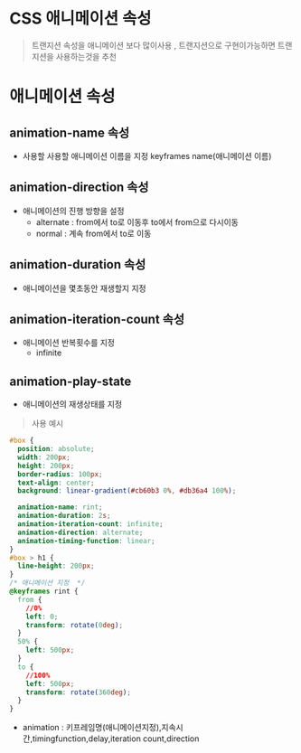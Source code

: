 # CSS 애니메이션 속성

> 트랜지션 속성을 애니메이션 보다 많이사용 , 트랜지션으로 구현이가능하면 트랜지션을 사용하는것을 추천

# 애니메이션 속성

## animation-name 속성

- 사용할 사용할 애니메이션 이름을 지정 keyframes name(애니메이션 이름)

## animation-direction 속성

- 애니메이션의 진행 방향을 설정
  - alternate : from에서 to로 이동후 to에서 from으로 다시이동
  - normal : 계속 from에서 to로 이동

## animation-duration 속성

- 애니메이션을 몇초동안 재생할지 지정

## animation-iteration-count 속성

- 애니메이션 반복횟수를 지정
  - infinite

## animation-play-state

- 애니메이션의 재생상태를 지정

> 사용 예시

```css
#box {
  position: absolute;
  width: 200px;
  height: 200px;
  border-radius: 100px;
  text-align: center;
  background: linear-gradient(#cb60b3 0%, #db36a4 100%);

  animation-name: rint;
  animation-duration: 2s;
  animation-iteration-count: infinite;
  animation-direction: alternate;
  animation-timing-function: linear;
}
#box > h1 {
  line-height: 200px;
}
/* 애니메이션 지정  */
@keyframes rint {
  from {
    //0%
    left: 0;
    transform: rotate(0deg);
  }
  50% {
    left: 500px;
  }
  to {
    //100%
    left: 500px;
    transform: rotate(360deg);
  }
}
```

- animation : 키프레임명(애니메이션지정),지속시간,timingfunction,delay,iteration count,direction
